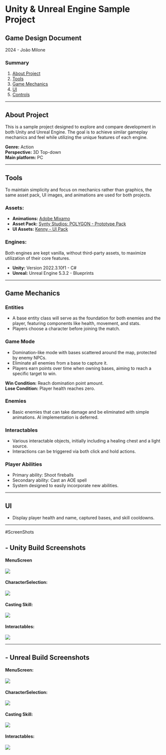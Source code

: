 # Unity & Unreal Engine Sample Project

## Game Design Document
2024 - João Milone

### Summary
1. [About Project](#about-project)
2. [Tools](#tools)
3. [Game Mechanics](#game-mechanics)
4. [UI](#ui)
5. [Controls](#controls)

---

## About Project
This is a sample project designed to explore and compare development in both Unity and Unreal Engine. The goal is to achieve similar gameplay mechanics and feel while utilizing the unique features of each engine. 

**Genre:** Action  
**Perspective:** 3D Top-down  
**Main platform:** PC  

---

## Tools
To maintain simplicity and focus on mechanics rather than graphics, the same asset pack, UI images, and animations are used for both projects.

### Assets:
- **Animations:** [Adobe Mixamo](https://www.mixamo.com/)
- **Asset Pack:** [Synty Studios: POLYGON - Prototype Pack](https://syntystore.com/products/polygon-prototype-pack?_pos=1&_psq=proto&_ss=e&_v=1.0)
- **UI Assets:** [Kenny - UI Pack](https://kenney.nl/assets/ui-pack)

### Engines:
Both engines are kept vanilla, without third-party assets, to maximize utilization of their core features.

- **Unity:** Version 2022.3.10f1 - C#
- **Unreal:** Unreal Engine 5.3.2 - Blueprints

---

## Game Mechanics

### Entities
- A base entity class will serve as the foundation for both enemies and the player, featuring components like health, movement, and stats.
- Players choose a character before joining the match.

### Game Mode
- Domination-like mode with bases scattered around the map, protected by enemy NPCs.
- Eliminate all enemies from a base to capture it.
- Players earn points over time when owning bases, aiming to reach a specific target to win.
  
**Win Condition:** Reach domination point amount.  
**Lose Condition:** Player health reaches zero.

### Enemies
- Basic enemies that can take damage and be eliminated with simple animations. AI implementation is deferred.

### Interactables
- Various interactable objects, initially including a healing chest and a light source.
- Interactions can be triggered via both click and hold actions.

### Player Abilities
- Primary ability: Shoot fireballs
- Secondary ability: Cast an AOE spell
- System designed to easily incorporate new abilities.

---

## UI
- Display player health and name, captured bases, and skill cooldowns.

---

#ScreenShots
## - Unity Build Screenshots
#### MenuScreen
![](ScreenShots/Unity_MenuScreen.png)
#### CharacterSelection:
![](ScreenShots/Unity_CharacterSelection.png)
#### Casting Skill:
![](ScreenShots/Unity_CastingSkills.png)
#### Interactables:
![](ScreenShots/Unity_Interacting.png)

---

## - Unreal Build Screenshots
#### MenuScreen:
![](ScreenShots/Unreal_MenuScreen.png)
#### CharacterSelection:
![](ScreenShots/Unreal_CharacterSelection.png)
#### Casting Skill:
![](ScreenShots/Unreal_CastingSkill.png)
#### Interactables:
![](ScreenShots/Unreal_Interacting.png)
